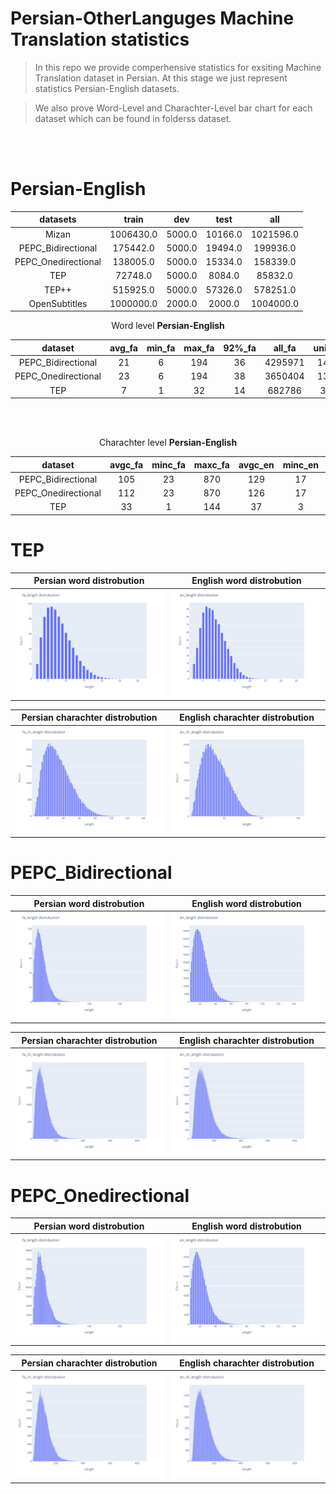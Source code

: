 
# Persian-OtherLanguges  Machine Translation statistics

>In this repo we provide comperhensive statistics for exsiting Machine Translation dataset in Persian. At this stage we just represent statistics Persian-English datasets.

> We also prove Word-Level and Charachter-Level bar chart for each dataset which can be found in folderss dataset.

<br/><br/>
# Persian-English

<div align="center">

|       datasets      |   train   |   dev  |   test  |    all    |
|:-------------------:|:---------:|:------:|:-------:|:---------:|
|        Mizan        | 1006430.0 | 5000.0 | 10166.0 | 1021596.0 |
|  PEPC_Bidirectional |  175442.0 | 5000.0 | 19494.0 |  199936.0 |
| PEPC_Onedirectional |  138005.0 | 5000.0 | 15334.0 |  158339.0 |
|         TEP         |  72748.0  | 5000.0 |  8084.0 |  85832.0  |
|        TEP++        |  515925.0 | 5000.0 | 57326.0 |  578251.0 |
|    OpenSubtitles    | 1000000.0 | 2000.0 |  2000.0 | 1004000.0 |
</div>


<div align="center">
Word level <b>Persian-English</b>

|       dataset       | avg_fa | min_fa | max_fa | 92%_fa |  all_fa | unique_fa | avg_en | min_en | max_en | 92%_en |  all_en | unique_en |
|:-------------------:|:------:|:------:|:------:|:------:|:-------:|:---------:|:------:|:------:|:------:|:------:|:-------:|:---------:|
|  PEPC_Bidirectional |   21   |    6   |   194  |   36   | 4295971 |   140512  |   21   |    7   |   153  |   37   | 4397290 |   134726  |
| PEPC_Onedirectional |   23   |    6   |   194  |   38   | 3650404 |   132567  |   21   |    7   |   153  |   36   | 3391029 |   131110  |
|         TEP         |    7   |    1   |   32   |   14   |  682786 |   36793   |    8   |    1   |   37   |   14   |  716605 |   22615   |


</div>


<br/><br/>

<div align="center">
Charachter level <b>Persian-English</b>


|       dataset       | avgc_fa | minc_fa | maxc_fa | avgc_en | minc_en | maxc_en |
|:-------------------:|:-------:|:-------:|:-------:|:-------:|:-------:|:-------:|
|  PEPC_Bidirectional |   105   |    23   |   870   |   129   |    17   |   870   |
| PEPC_Onedirectional |   112   |    23   |   870   |   126   |    17   |   870   |
|         TEP         |    33   |    1    |   144   |    37   |    3    |   158   |

</div>



# TEP
Persian word distrobution             |  English word distrobution
:-------------------------:|:-------------------------:
![](https://github.com/asartipi13/Persian-MT/blob/main/data/TEP/eda/fa_length_distrobution.png?raw=true)  |  ![](https://github.com/asartipi13/Persian-MT/blob/main/data/TEP/eda/en_length_distrobution.png?raw=true)


Persian charachter distrobution             |  English charachter distrobution
:-------------------------:|:-------------------------:
![](https://github.com/asartipi13/Persian-MT/blob/main/data/TEP/eda/fa_ch_length_distrobution.png?raw=true)  |  ![](https://github.com/asartipi13/Persian-MT/blob/main/data/TEP/eda/en_ch_length_distrobution.png?raw=true)


# PEPC_Bidirectional
Persian word distrobution             |  English word distrobution
:-------------------------:|:-------------------------:
![](https://github.com/asartipi13/Persian-MT/blob/main/data/PEPC_Bidirectional/eda/fa_length_distrobution.png?raw=true)  |  ![](https://github.com/asartipi13/Persian-MT/blob/main/data/PEPC_Bidirectional/eda/en_length_distrobution.png?raw=true)


Persian charachter distrobution             |  English charachter distrobution
:-------------------------:|:-------------------------:
![](https://github.com/asartipi13/Persian-MT/blob/main/data/PEPC_Bidirectional/eda/fa_ch_length_distrobution.png?raw=true)  |  ![](https://github.com/asartipi13/Persian-MT/blob/main/data/PEPC_Bidirectional/eda/en_ch_length_distrobution.png?raw=true)



# PEPC_Onedirectional
Persian word distrobution             |  English word distrobution
:-------------------------:|:-------------------------:
![](https://github.com/asartipi13/Persian-MT/blob/main/data/PEPC_Onedirectional/eda/fa_length_distrobution.png?raw=true)  |  ![](https://github.com/asartipi13/Persian-MT/blob/main/data/PEPC_Onedirectional/eda/en_length_distrobution.png?raw=true)


Persian charachter distrobution             |  English charachter distrobution
:-------------------------:|:-------------------------:
![](https://github.com/asartipi13/Persian-MT/blob/main/data/PEPC_Onedirectional/eda/fa_ch_length_distrobution.png?raw=true)  |  ![](https://github.com/asartipi13/Persian-MT/blob/main/data/PEPC_Onedirectional/eda/en_ch_length_distrobution.png?raw=true)

